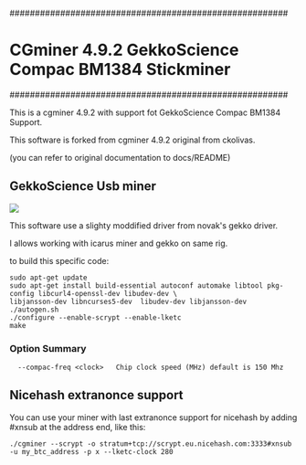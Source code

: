 #######################################################
# CGminer 4.9.2 GekkoScience Compac BM1384 Stickminer #
#######################################################

This is a cgminer 4.9.2 with support fot GekkoScience Compac BM1384 Support.

This software is forked from cgminer 4.9.2 original from ckolivas.

(you can refer to original documentation to docs/README)

## GekkoScience Usb miner ## 

![](https://raw.githubusercontent.com/wareck/cgminer-gekko/master/docs/gekko.jpg)

This software use a slighty moddified driver from novak's gekko driver.

I allows working with icarus miner and gekko on same rig.

to build this specific code:

	sudo apt-get update
	sudo apt-get install build-essential autoconf automake libtool pkg-config libcurl4-openssl-dev libudev-dev \
	libjansson-dev libncurses5-dev	libudev-dev libjansson-dev
	./autogen.sh
	./configure --enable-scrypt --enable-lketc
	make

### Option Summary ###

```
  --compac-freq <clock>   Chip clock speed (MHz) default is 150 Mhz
```

## Nicehash extranonce support ##

You can use your miner with last extranonce support for nicehash by adding #xnsub at the address end, like this:

	./cgminer --scrypt -o stratum+tcp://scrypt.eu.nicehash.com:3333#xnsub -u my_btc_address -p x --lketc-clock 280
	